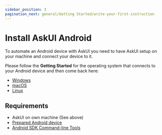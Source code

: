 ```yaml
---
sidebar_position: 3
pagination_next: general/Getting Started/write-your-first-instruction
---
```


# Install AskUI Android

To automate an Android device with AskUI you need to have AskUI setup on your machine and connect your device to it.

Please follow the __Getting Started__ for the operating system that connects to your Android device and then come back here:

* [Windows](getting-started.md)
* [macOS](getting-started-macos.md)
* [Linux](getting-started-linux.md)

## Requirements

- AskUI on own machine (See above)
- [Prepared Android device](../04-Executing%20Automations/mobile-automation.md#set-up-a-real-android-device)
- [Android SDK Command-line Tools](../04-Executing%20Automations/mobile-automation.md#install-android-sdk-command-line-tools)
